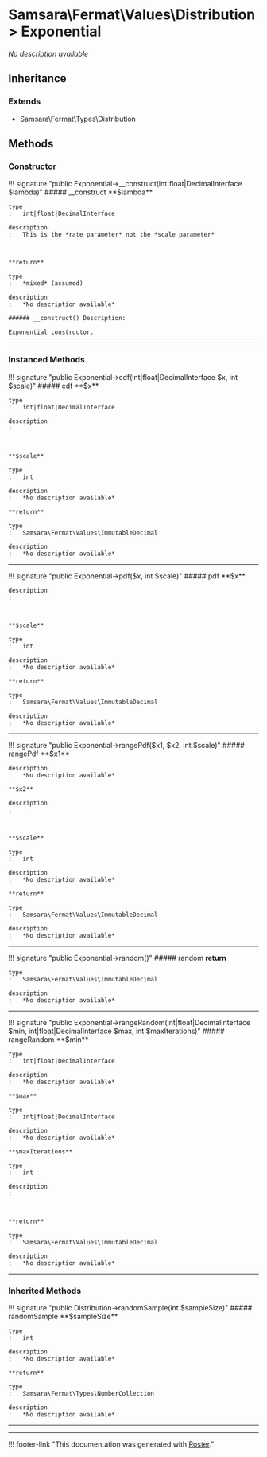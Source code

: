 # Samsara\Fermat\Values\Distribution > Exponential

*No description available*


## Inheritance


### Extends

- Samsara\Fermat\Types\Distribution


## Methods


### Constructor

!!! signature "public Exponential->__construct(int|float|DecimalInterface $lambda)"
    ##### __construct
    **$lambda**

    type
    :   int|float|DecimalInterface

    description
    :   This is the *rate parameter* not the *scale parameter*
    
    

    **return**

    type
    :   *mixed* (assumed)

    description
    :   *No description available*

    ###### __construct() Description:

    Exponential constructor.
    
---



### Instanced Methods

!!! signature "public Exponential->cdf(int|float|DecimalInterface $x, int $scale)"
    ##### cdf
    **$x**

    type
    :   int|float|DecimalInterface

    description
    :   
    
    

    **$scale**

    type
    :   int

    description
    :   *No description available*

    **return**

    type
    :   Samsara\Fermat\Values\ImmutableDecimal

    description
    :   *No description available*
    
---

!!! signature "public Exponential->pdf($x, int $scale)"
    ##### pdf
    **$x**

    description
    :   
    
    

    **$scale**

    type
    :   int

    description
    :   *No description available*

    **return**

    type
    :   Samsara\Fermat\Values\ImmutableDecimal

    description
    :   *No description available*
    
---

!!! signature "public Exponential->rangePdf($x1, $x2, int $scale)"
    ##### rangePdf
    **$x1**

    description
    :   *No description available*

    **$x2**

    description
    :   
    
    

    **$scale**

    type
    :   int

    description
    :   *No description available*

    **return**

    type
    :   Samsara\Fermat\Values\ImmutableDecimal

    description
    :   *No description available*
    
---

!!! signature "public Exponential->random()"
    ##### random
    **return**

    type
    :   Samsara\Fermat\Values\ImmutableDecimal

    description
    :   *No description available*
    
---

!!! signature "public Exponential->rangeRandom(int|float|DecimalInterface $min, int|float|DecimalInterface $max, int $maxIterations)"
    ##### rangeRandom
    **$min**

    type
    :   int|float|DecimalInterface

    description
    :   *No description available*

    **$max**

    type
    :   int|float|DecimalInterface

    description
    :   *No description available*

    **$maxIterations**

    type
    :   int

    description
    :   
    
    

    **return**

    type
    :   Samsara\Fermat\Values\ImmutableDecimal

    description
    :   *No description available*
    
---



### Inherited Methods

!!! signature "public Distribution->randomSample(int $sampleSize)"
    ##### randomSample
    **$sampleSize**

    type
    :   int

    description
    :   *No description available*

    **return**

    type
    :   Samsara\Fermat\Types\NumberCollection

    description
    :   *No description available*
    
---




---
!!! footer-link "This documentation was generated with [Roster](https://jordanrl.github.io/Roster/)."